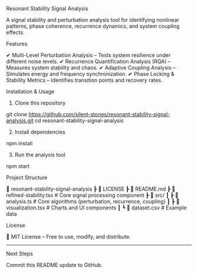 Resonant Stability Signal Analysis

A signal stability and perturbation analysis tool for identifying nonlinear patterns, phase coherence, recurrence dynamics, and system coupling effects.

Features

✔ Multi-Level Perturbation Analysis – Tests system resilience under different noise levels.
✔ Recurrence Quantification Analysis (RQA) – Measures system stability and chaos.
✔ Adaptive Coupling Analysis – Simulates energy and frequency synchronization.
✔ Phase Locking & Stability Metrics – Identifies transition points and recovery rates.

Installation & Usage

1. Clone this repository

git clone https://github.com/silent-stones/resonant-stability-signal-analysis.git
cd resonant-stability-signal-analysis


2. Install dependencies

npm install


3. Run the analysis tool

npm start



Project Structure

📂 resonant-stability-signal-analysis
 ┣ 📜 LICENSE
 ┣ 📜 README.md
 ┣ 📜 refined-stability.tsx  # Core signal processing component
 ┣ 📂 src/
 ┃ ┣ 📜 analysis.ts  # Core algorithms (perturbation, recurrence, coupling)
 ┃ ┣ 📜 visualization.tsx  # Charts and UI components
 ┃ ┗ 📜 dataset.csv  # Example data

License

📜 MIT License – Free to use, modify, and distribute.


---

Next Steps

Commit this README update to GitHub.
